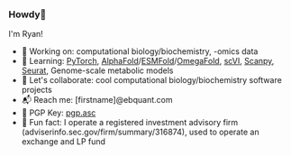 <h3>Howdy👋</h3>
	
I'm Ryan!

<ul>
<li>🔨 Working on: computational biology/biochemistry, -omics data</li>
<li>📘 Learning: <a href="https://pytorch.org/tutorials/">PyTorch</a>, <a href="https://github.com/deepmind/alphafold">AlphaFold</a>/<a href="https://github.com/facebookresearch/esm">ESMFold</a>/<a href="https://github.com/HeliXonProtein/OmegaFold">OmegaFold</a>, <a href="https://github.com/scverse/scvi-tools">scVI</a>, <a href="https://github.com/scverse/scanpy">Scanpy</a>, <a href="https://github.com/satijalab/seurat">Seurat</a>, Genome-scale metabolic models</a></li>
<li>👊 Let's collaborate: cool computational biology/biochemistry software projects</li>
<li>📬 Reach me: [firstname]@ebquant.com</li>
<li>🔐 PGP Key: <a href="https://ebquant.com/pgp">pgp.asc</a></li>
<li>🍌 Fun fact: I operate a registered investment advisory firm (adviserinfo.sec.gov/firm/summary/316874), used to operate an exchange and LP fund</li>
</ul>
